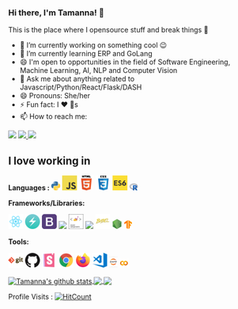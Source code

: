 ### Hi there, I'm Tamanna!  👋  


This is the place where I opensource stuff and break things :rofl:

- 🔭 I’m currently working on something cool :wink:
- 🌱 I’m currently learning ERP and GoLang
- 😄 I'm open to opportunities in the field of Software Engineering, Machine Learning, AI, NLP and Computer Vision
- 💬 Ask me about anything related to Javascript/Python/React/Flask/DASH
- 😄 Pronouns: She/her
- ⚡ Fun fact: I :heart: :dog:s
- 📫 How to reach me: 

[<img src="https://hashtagchefin.at/wp-content/uploads/2018/02/xing-logo-3bd7a34cb3daaa40-256x256.png" width="3.5%"/>](https://www.xing.com/profile/Tamanna_tamanna/cv)
<a href="mailto:tam.tamanna18@gmail.com"> <img src="https://img.icons8.com/fluent/48/000000/gmail.png" width="3.5%"/> </a>
[<img src="https://img.icons8.com/fluent/48/000000/instagram-new.png" width="3.5%"/>](https://www.instagram.com/itsmetam1/) 

## I love working in

**Languages :**
<img src="https://github.com/tamanna18/tamanna18/blob/main/68747470733a2f2f75706c6f61642e77696b696d656469612e6f72672f77696b6970656469612f636f6d6d6f6e732f7468756d622f632f63332f507974686f6e2d6c6f676f2d6e6f746578742e7376672f37363870782d507974686f6e2d6c6f676f2d6e6f746578742e737.png" width="3.5%"/>
<code><img height="30" src="https://raw.githubusercontent.com/github/explore/80688e429a7d4ef2fca1e82350fe8e3517d3494d/topics/javascript/javascript.png"></code>
<code><img height="30" src="https://raw.githubusercontent.com/github/explore/80688e429a7d4ef2fca1e82350fe8e3517d3494d/topics/html/html.png"></code>
<code><img height="30" src="https://raw.githubusercontent.com/github/explore/80688e429a7d4ef2fca1e82350fe8e3517d3494d/topics/css/css.png"></code>
<code><img height="30" src="https://raw.githubusercontent.com/github/explore/80688e429a7d4ef2fca1e82350fe8e3517d3494d/topics/es6/es6.png"></code>
 <img src="https://github.com/tamanna18/tamanna18/blob/main/Rlogo.png" width="3.5%"/>

**Frameworks/Libraries:**

<code><img height="30" src="https://raw.githubusercontent.com/github/explore/80688e429a7d4ef2fca1e82350fe8e3517d3494d/topics/react/react.png"></code>
<code><img height="30" src="https://github.com/chakra-ui/chakra-ui/blob/master/logo/logomark-colored%402x.png"></code>
<code><img height="30" src="https://raw.githubusercontent.com/github/explore/80688e429a7d4ef2fca1e82350fe8e3517d3494d/topics/bootstrap/bootstrap.png"></code>
<code><img height="30" src="https://repository-images.githubusercontent.com/94380465/25fe3280-b902-11e9-8803-0d193cbe5827"></code>
<code><img height="30" src="https://raw.githubusercontent.com/github/explore/80688e429a7d4ef2fca1e82350fe8e3517d3494d/topics/styled-components/styled-components.png"></code>
<code><img height="30" src="https://camo.githubusercontent.com/209bdea972b9b6ef90220c59ecbe66d35ffefa8a/68747470733a2f2f63646e2e7261776769742e636f6d2f746b6834342f656d6f74696f6e2f6d61737465722f656d6f74696f6e2e706e67"></code>
<code><img height="30" src="https://raw.githubusercontent.com/github/explore/cb39e2385dfcec8a661d01bfacff6b1e33bbaa9d/topics/babel/babel.png"></code>
<code><img height="20" src="https://raw.githubusercontent.com/github/explore/80688e429a7d4ef2fca1e82350fe8e3517d3494d/topics/nodejs/nodejs.png"></code>
 <img src="https://github.com/tamanna18/tamanna18/blob/main/1_iDQvKoz7gGHc6YXqvqWWZQ.png" width="3.5%"/>


**Tools:**

<code><img height="30" src="https://raw.githubusercontent.com/github/explore/80688e429a7d4ef2fca1e82350fe8e3517d3494d/topics/git/git.png"></code>
<code><img height="30" src="https://raw.githubusercontent.com/github/explore/78df643247d429f6cc873026c0622819ad797942/topics/github/github.png"></code>
<code><img height="30" src="https://raw.githubusercontent.com/github/explore/80688e429a7d4ef2fca1e82350fe8e3517d3494d/topics/storybook/storybook.png"></code>
<code><img height="30" src="https://raw.githubusercontent.com/github/explore/80688e429a7d4ef2fca1e82350fe8e3517d3494d/topics/chrome/chrome.png"></code>
<code><img height="30" src="https://raw.githubusercontent.com/github/explore/728542e0d33f83720614f61923a9cb424264db23/topics/firefox/firefox.png"></code>
<code><img height="30" src="https://raw.githubusercontent.com/github/explore/80688e429a7d4ef2fca1e82350fe8e3517d3494d/topics/visual-studio-code/visual-studio-code.png"></code>
<img src="https://github.com/tamanna18/tamanna18/blob/main/1_XEzukXOEUudcXkyrouu3vw.jpeg" width="3.5%"/>
<img src="https://github.com/tamanna18/tamanna18/blob/main/colab_favicon_256px.png" width="3.5%"/>


   



<a href="https://github.com/tamanna18/github-readme-stats?organization=tamanna18&organization=tamanna18">
  <img align="center" src="https://github-readme-stats.vercel.app/api?username=tamanna18&show_icons=true&include_all_commits=true&theme=material-palenight" alt="Tamanna's github stats" />
</a>
<a href="https://github.com/tamanna18/github-readme-stats?organization=tamanna18&organization=tamanna18">
   <img align="center" src="https://github-readme-stats.vercel.app/api/top-langs/?username=tamanna18&layout=compact&theme=material-palenight" />
</a>

<a href="https://github.com/tamanna18/github-readme-stats?organization=tamanna18&organization=tamanna18">
    <img align="center" src="https://github-readme-stats.vercel.app/api/pin/?username=tamanna18&repo=github-readme-stats&theme=material-palenight" />
</a>    



Profile Visits : [![HitCount](http://hits.dwyl.com/tamanna18/tamanna18.svg)](http://hits.dwyl.com/tamanna18/tamanna18)



